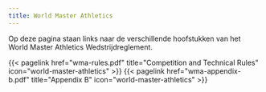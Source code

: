 ```yaml
---
title: World Master Athletics
---
```


Op deze pagina staan links naar de verschillende hoofstukken van het World Master Athletics Wedstrijdreglement.
<br>

</section>

<section class="flex flex-col flex-wrap min-w-full mt-4 sm:min-w-0">
{{< pagelink href="wma-rules.pdf" title="Competition and Technical Rules" icon="world-master-athletics" >}}
{{< pagelink href="wma-appendix-b.pdf" title="Appendix B" icon="world-master-athletics" >}}